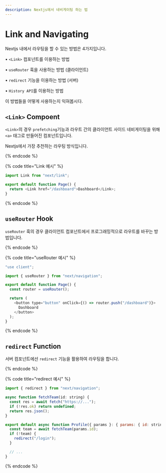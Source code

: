 ```yaml
---
description: Nextjs에서 네비게이팅 하는 법
---
```


# Link and Navigating

Nextjs 내에서 라우팅을 할 수 있는 방법은 4가지입니다.

• `<Link>` 컴포넌트를 이용하는 방법

• `useRouter` 훅을 사용하는 방법 (클라이언트)

• `redirect` 기능을 이용하는 방법 (서버)

• `History API`를 이용하는 방법

이 방법들을 어떻게 사용하는지 익혀봅시다.

## `<Link>` Compoent

`<Link>`의 경우 `prefetching`기능과 라우트 간의 클라이언트 사이드 네비게이팅을 위해 `<a>` 태그로 만들어진 컴포넌트입니다.

Nextjs에서 가장 추천하는 라우팅 방식입니다.

{% endcode %}

{% code title="Link 예시" %}

```js
import Link from "next/link";

export default function Page() {
  return <Link href="/dashboard">Dashboard</Link>;
}
```

{% endcode %}

## `useRouter` Hook

`useRouter` 훅의 경우 클라이언트 컴포넌트에서 프로그래밍적으로 라우트를 바꾸는 방법입니다.

{% endcode %}

{% code title="useRouter 예시" %}

```js
"use client";

import { useRouter } from "next/navigation";

export default function Page() {
  const router = useRouter();

  return (
    <button type="button" onClick={() => router.push("/dashboard")}>
      Dashboard
    </button>
  );
}
```

{% endcode %}

## `redirect` Function

서버 컴포넌트에선 `redirect` 기능을 활용하여 라우팅을 합니다.

{% endcode %}

{% code title="redirect 예시" %}

```js
import { redirect } from "next/navigation";

async function fetchTeam(id: string) {
  const res = await fetch("https://...");
  if (!res.ok) return undefined;
  return res.json();
}

export default async function Profile({ params }: { params: { id: string } }) {
  const team = await fetchTeam(params.id);
  if (!team) {
    redirect("/login");
  }

  // ...
}
```

{% endcode %}

